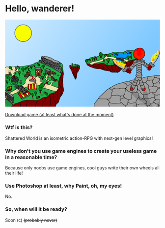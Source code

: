 # Hello, wanderer!
![Aranora](art.png)

[Download game (at least what's done at the moment)](
        https://github.com/Mirage-A/SW-Client/raw/master/shadow.jar
      )

### Wtf is this?
Shattered World is an isometric action-RPG with next-gen level graphics!

### Why don't you use game engines to create your useless game in a reasonable time?
Because only noobs use game engines, cool guys write their own wheels all their life!

### Use Photoshop at least, why Paint, oh, my eyes!
No.

### So, when will it be ready?
Soon (c) ~~(probably never)~~
